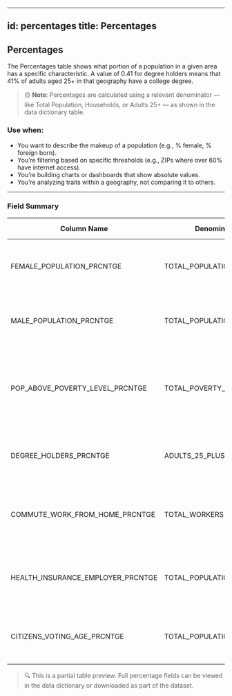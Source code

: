 <!-- ---
id: percentages
title: Percentages
---


## Percentiles

The **Percentiles** table ranks each geography relative to all geographies in the nation — not just within its state.  
A percentile of `0.92` means that the area scores higher than 92% of all U.S. geographies for that metric.

> 🟡 **Note**: Percentiles are always calculated against **national distributions**  
> (e.g., all block groups in the U.S.), not within a specific state or county.

---

### Use when:
- You want to highlight top/bottom performers (e.g., bottom 10% of income).
- You’re building equity dashboards or identifying priority zones.
- You need filters for visualizations (e.g., show only tracts below the 25th percentile).
- You’re creating models or indexes that require standardized, relative values. -->



---
id: percentages
title: Percentages
---

## Percentages

The Percentages table shows what portion of a population in a given area has a specific characteristic. A value of 0.41 for degree holders means that 41% of adults aged 25+ in that geography have a college degree.

> 🟡 **Note**: Percentages are calculated using a relevant denominator — like Total Population, Households, or Adults 25+ — as shown in the data dictionary table.

### Use when:
- You want to describe the makeup of a population (e.g., % female, % foreign born).
- You’re filtering based on specific thresholds (e.g., ZIPs where over 60% have internet access).
- You’re building charts or dashboards that show absolute values.
- You’re analyzing traits within a geography, not comparing it to others.

---

### Field Summary

<table style={{ fontFamily: 'Satoshi, sans-serif', width: '100%', borderCollapse: 'collapse' }}>
  <thead style={{ background: '#f6f8fa' }}>
    <tr>
      <th><strong>Column Name</strong></th>
      <th><strong>Denominator</strong></th>
      <th><strong>Data Type</strong></th>
      <th><strong>Example</strong></th>
      <th><strong>Description</strong></th>
    </tr>
  </thead>
  <tbody>
    <tr><td>FEMALE_POPULATION_PRCNTGE</td><td>TOTAL_POPULATION</td><td>FLOAT</td><td>0.4369</td><td>Percentage of female population relative to total population.</td></tr>
    <tr><td>MALE_POPULATION_PRCNTGE</td><td>TOTAL_POPULATION</td><td>FLOAT</td><td>0.5631</td><td>Percentage of male population relative to total population.</td></tr>
    <tr><td>POP_ABOVE_POVERTY_LEVEL_PRCNTGE</td><td>TOTAL_POVERTY_POPULATION</td><td>FLOAT</td><td>0.9760</td><td>Percentage of pop above poverty level relative to total poverty population.</td></tr>
    <tr><td>DEGREE_HOLDERS_PRCNTGE</td><td>ADULTS_25_PLUS</td><td>FLOAT</td><td>0.4098</td><td>Percentage of degree holders relative to adults 25 plus.</td></tr>
    <tr><td>COMMUTE_WORK_FROM_HOME_PRCNTGE</td><td>TOTAL_WORKERS</td><td>FLOAT</td><td>0.1360</td><td>Percentage of commute work from home relative to total workers.</td></tr>
    <tr><td>HEALTH_INSURANCE_EMPLOYER_PRCNTGE</td><td>TOTAL_POPULATION</td><td>FLOAT</td><td>0.5661</td><td>Percentage of health insurance employer relative to total population.</td></tr>
    <tr><td>CITIZENS_VOTING_AGE_PRCNTGE</td><td>TOTAL_POPULATION</td><td>FLOAT</td><td>0.8928</td><td>Percentage of citizens voting age relative to total population.</td></tr>
  </tbody>
</table>

> 🔍 This is a partial table preview. Full percentage fields can be viewed in the data dictionary or downloaded as part of the dataset.
